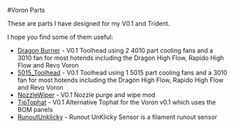 #Voron Parts

These are parts I have designed for my V0.1 and Trident.

I hope you find some of them useful:

- [Dragon Burner](V0/Dragon_Burner) - V0.1 Toolhead using 2 4010 part cooling fans and a 3010 fan for most hotends including the Dragon High Flow, Rapido High Flow and Revo Voron
- [5015_Toolhead](V0/5015_Toolhead) - V0.1 Toolhead using 1 5015 part cooling fans and a 3010 fan for most hotends including the Dragon High Flow, Rapido High Flow and Revo Voron
- [NozzleWiper](V0/NozzleWiper) - V0.1 Nozzle purge and wipe mod
- [TipTophat](V0/TipTophat) - V0.1 Alternative Tophat for the Voron v0.1 which uses the BOM panels
- [RunoutUnklicky](general/RunoutUnklicky) - Runout UnKlicky Sensor is a filament runout sensor
